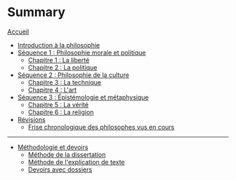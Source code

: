 # Summary

[Accueil](README.md)
- [Introduction à la philosophie](intro.md)
- [Séquence 1 : Philosophie morale et politique](seq1.md)
	- [Chapitre 1 : La liberté](ch1.md)
		<!-- - [Q1 – Faire tout ce qui nous plaît, est-ce être esclave de ses désirs ?](ch1-q1.md)
		- [Q2 – La liberté des autres est-elle un obstacle à ma liberté ?]()
		- [Q3 – Quelles sont les règles sociales qui ne portent pas atteinte à ma liberté ?]()
		- [Q4 – Quel est notre devoir moral ?]()
		- [Q5 – Quels devoirs avons-nous envers la nature ?]() -->
	- [Chapitre 2 : La politique]()
		<!-- - [Q1 – L'État est-il au service de l'intérêt générale ?]()
		- [Q2 – La raison d'être de l'État est-elle de garantir la sécurité ?]()
		- [Q3 - La politique doit-elle être guidée par un idéal moral ?]() -->
- [Séquence 2 : Philosophie de la culture]()
	- [Chapitre 3 : La technique]()
		<!-- - [Q1 – La technique est-elle le propre des humains ?]()
		- [Q2 – La technologie permet-elle de maîtriser la nature ?]()
		- [Q3 – Les machines nous libèrent-elles du travail ?]()
		- [Q4 – Vivons-nous sous l'emprise des technologies de l'information ?]()
		- [Q5 – La technologie peut-elle améliorer les capacités des êtres humains ?]()
		- [Q6 – Peut-on contrôler le développement technologique ?]() -->
	- [Chapitre 4 : L'art]()
		<!-- - [Q1 – L'artiste n'obéit-il à aucune règle ?]()
		- [Q2 – Qu'est-ce que l'art nous apporte ?]()
		- [Q3 – Les goûts sont-ils relatifs ?]() -->
- [Séquence 3 : Épistémologie et métaphysique]()
	- [Chapitre 5 : La vérité]()
		<!-- - [Q1 – À quoi bon chercher la vérité ?]()
		- [Q2 – Peut-on dire « à chacun sa vérité ! » ?]()
		- [Q3 – Faut-il douter de tout ?]()
		- [Q4 – L'expérience est-elle le fondement de la science ?]()
		- [Q5 – Y a-t-il une méthode scientifique ?]() -->
	- [Chapitre 6 : La religion]()
		<!-- - [Q1 – La foi religieuse est-elle une affaire personnelle ou un phénomène social ?]()
		- [Q2 – La foi religieuse est-elle un refuge ?]()
		- [Q3 – Peut-on prouver l'existence ou l'inexistence de Dieu ?]()
		- [Q4 – Y a-t-il un conflit entre la raison et la foi religieuse ?]() -->
- [Révisions](revisions.md)
	- [Frise chronologique des philosophes vus en cours](frise-chronologique.md)
---

- [Méthodologie et devoirs]()
	- [Méthode de la dissertation]()
	- [Méthode de l'explication de texte]()
	- [Devoirs avec dossiers]()
